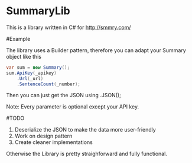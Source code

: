 # SummaryLib
 
This is a library written in C# for http://smmry.com/


#Example

The library uses a Builder pattern, therefore you can adapt your Summary object like this
```cs
var sum = new Summary();
sum.ApiKey(_apikey)
    .Url(_url)
    .SentenceCount(_number);
```
Then you can just get the JSON using .JSON();

Note: Every parameter is optional except your API key.

#TODO

  1) Deserialize the JSON to make the data more user-friendly
  2) Work on design pattern
  3) Create cleaner implementations

Otherwise the Library is pretty straighforward and fully functional.
